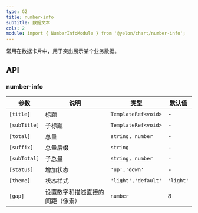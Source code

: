```yaml
---
type: G2
title: number-info
subtitle: 数据文本
cols: 2
module: import { NumberInfoModule } from '@yelon/chart/number-info';
---
```


常用在数据卡片中，用于突出展示某个业务数据。

## API

### number-info

| 参数 | 说明 | 类型 | 默认值 |
|----|----|----|-----|
| `[title]` | 标题 | `TemplateRef<void>` | - |
| `[subTitle]` | 子标题 | `TemplateRef<void>` | - |
| `[total]` | 总量 | `string, number` | - |
| `[suffix]` | 总量后缀 | `string` | - |
| `[subTotal]` | 子总量 | `string, number` | - |
| `[status]` | 增加状态 | `'up','down'` | - |
| `[theme]` | 状态样式 | `'light','default'` | `'light'` |
| `[gap]` | 设置数字和描述直接的间距（像素） | `number` | 8 |
